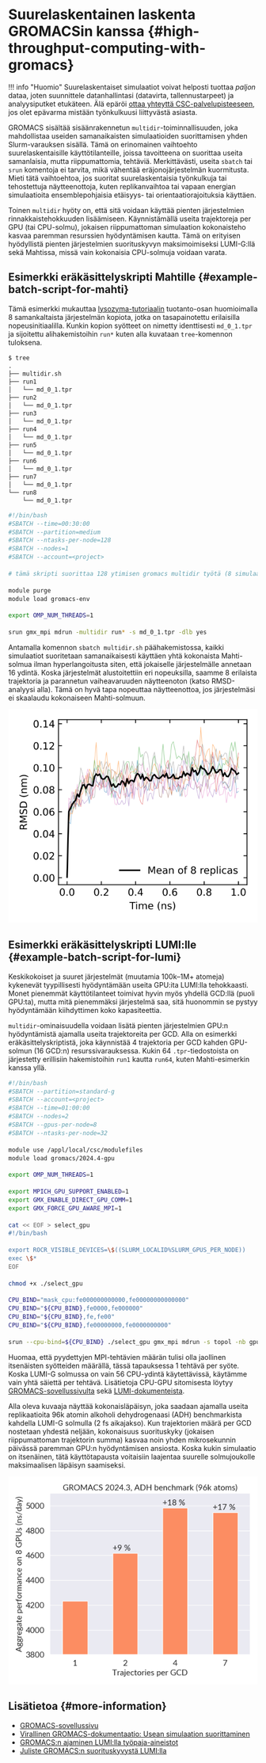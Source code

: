 
# Suurelaskentainen laskenta GROMACSin kanssa {#high-throughput-computing-with-gromacs}

!!! info "Huomio"
    Suurelaskentaiset simulaatiot voivat helposti tuottaa *paljon* dataa, joten suunnittele
    datanhallintasi (datavirta, tallennustarpeet) ja analyysiputket etukäteen. Älä epäröi [ottaa yhteyttä CSC-palvelupisteeseen](../contact.md), jos olet epävarma mistään työnkulkuusi liittyvästä asiasta.

GROMACS sisältää sisäänrakennetun `multidir`-toiminnallisuuden, joka mahdollistaa useiden samanaikaisten simulaatioiden suorittamisen yhden Slurm-varauksen sisällä. Tämä on erinomainen vaihtoehto suurelaskentaisille käyttötilanteille, joissa tavoitteena on suorittaa useita samanlaisia, mutta riippumattomia, tehtäviä. Merkittävästi, useita `sbatch` tai `srun` komentoja ei tarvita, mikä vähentää eräjonojärjestelmän kuormitusta. Mieti tätä vaihtoehtoa, jos suoritat suurelaskentaisia työnkulkuja tai tehostettuja näytteenottoja, kuten replikanvaihtoa tai vapaan energian simulaatioita ensemblepohjaisia etäisyys- tai orientaatiorajoituksia käyttäen.

Toinen `multidir` hyöty on, että sitä voidaan käyttää pienten järjestelmien rinnakkaistehokkuuden lisäämiseen. Käynnistämällä useita trajektoreja per GPU (tai CPU-solmu), jokaisen riippumattoman simulaation kokonaisteho kasvaa paremman resurssien hyödyntämisen kautta. Tämä on erityisen hyödyllistä pienten järjestelmien suorituskyvyn maksimoimiseksi LUMI-G:llä sekä Mahtissa, missä vain kokonaisia CPU-solmuja voidaan varata.

## Esimerkki eräkäsittelyskripti Mahtille {#example-batch-script-for-mahti}

Tämä esimerkki mukauttaa [lysozyma-tutoriaalin](http://www.mdtutorials.com/gmx/lysozyme/) tuotanto-osan huomioimalla 8 samankaltaista järjestelmän kopiota, jotka on tasapainotettu erilaisilla nopeusinitiaalilla. Kunkin kopion syötteet on nimetty identtisesti `md_0_1.tpr` ja sijoitettu alihakemistoihin `run*` kuten alla kuvataan `tree`-komennon tuloksena.

```console
$ tree
.
├── multidir.sh
├── run1
│   └── md_0_1.tpr
├── run2
│   └── md_0_1.tpr
├── run3
│   └── md_0_1.tpr
├── run4
│   └── md_0_1.tpr
├── run5
│   └── md_0_1.tpr
├── run6
│   └── md_0_1.tpr
├── run7
│   └── md_0_1.tpr
└── run8
    └── md_0_1.tpr
```

```bash
#!/bin/bash
#SBATCH --time=00:30:00
#SBATCH --partition=medium
#SBATCH --ntasks-per-node=128
#SBATCH --nodes=1
#SBATCH --account=<project>

# tämä skripti suorittaa 128 ytimisen gromacs multidir työtä (8 simulaatiota, 16 ydintä per simulaatio)

module purge
module load gromacs-env

export OMP_NUM_THREADS=1

srun gmx_mpi mdrun -multidir run* -s md_0_1.tpr -dlb yes
```

Antamalla komennon `sbatch multidir.sh` päähakemistossa, kaikki simulaatiot suoritetaan samanaikaisesti käyttäen yhtä kokonaista Mahti-solmua ilman hyperlangoitusta siten, että jokaiselle järjestelmälle annetaan 16 ydintä. Koska järjestelmät alustoitettiin eri nopeuksilla, saamme 8 erilaista trajektoria ja parannetun vaiheavaruuden näytteenoton (katso RMSD-analyysi alla). Tämä on hyvä tapa nopeuttaa näytteenottoa, jos järjestelmäsi ei skaalaudu kokonaiseen Mahti-solmuun.

![Simuloitujen replikaatioiden keskineliöjuuripoikkeamat](../../img/multidir-rmsd.svg 'Simuloitujen replikaatioiden keskineliöjuuripoikkeamat')

## Esimerkki eräkäsittelyskripti LUMI:lle {#example-batch-script-for-lumi}

Keskikokoiset ja suuret järjestelmät (muutamia 100k–1M+ atomeja) kykenevät tyypillisesti hyödyntämään useita GPU:ita LUMI:lla tehokkaasti. Monet pienemmät käyttötilanteet toimivat hyvin myös yhdellä GCD:llä (puoli GPU:ta), mutta mitä pienemmäksi järjestelmä saa, sitä huonommin se pystyy hyödyntämään kiihdyttimen koko kapasiteettia.

`multidir`-ominaisuudella voidaan lisätä pienten järjestelmien GPU:n hyödyntämistä ajamalla useita trajektoreita per GCD. Alla on esimerkki eräkäsittelyskriptistä, joka käynnistää 4 trajektoria per GCD kahden GPU-solmun (16 GCD:n) resurssivarauksessa. Kukin 64 `.tpr`-tiedostoista on järjestetty erillisiin hakemistoihin `run1` kautta `run64`, kuten Mahti-esimerkin kanssa yllä.

```bash
#!/bin/bash
#SBATCH --partition=standard-g
#SBATCH --account=<project>
#SBATCH --time=01:00:00
#SBATCH --nodes=2
#SBATCH --gpus-per-node=8
#SBATCH --ntasks-per-node=32

module use /appl/local/csc/modulefiles
module load gromacs/2024.4-gpu

export OMP_NUM_THREADS=1

export MPICH_GPU_SUPPORT_ENABLED=1
export GMX_ENABLE_DIRECT_GPU_COMM=1
export GMX_FORCE_GPU_AWARE_MPI=1

cat << EOF > select_gpu
#!/bin/bash

export ROCR_VISIBLE_DEVICES=\$((SLURM_LOCALID%SLURM_GPUS_PER_NODE))
exec \$*
EOF

chmod +x ./select_gpu

CPU_BIND="mask_cpu:fe000000000000,fe00000000000000"
CPU_BIND="${CPU_BIND},fe0000,fe000000"
CPU_BIND="${CPU_BIND},fe,fe00"
CPU_BIND="${CPU_BIND},fe00000000,fe0000000000"

srun --cpu-bind=${CPU_BIND} ./select_gpu gmx_mpi mdrun -s topol -nb gpu -bonded gpu -pme gpu -update gpu -multidir run*
```

Huomaa, että pyydettyjen MPI-tehtävien määrän tulisi olla jaollinen itsenäisten syötteiden määrällä, tässä tapauksessa 1 tehtävä per syöte. Koska LUMI-G solmussa on vain 56 CPU-ydintä käytettävissä, käytämme vain yhtä säiettä per tehtävä. Lisätietoja CPU-GPU sitomisesta löytyy [GROMACS-sovellussivulta](../../apps/gromacs.md#notes-about-binding-and-multi-gpu-simulations-on-lumi) sekä [LUMI-dokumenteista](https://docs.lumi-supercomputer.eu/runjobs/scheduled-jobs/distribution-binding/).

Alla oleva kuvaaja näyttää kokonaisläpäisyn, joka saadaan ajamalla useita replikaatioita 96k atomin alkoholi dehydrogenaasi (ADH) benchmarkista kahdella LUMI-G solmulla (2 fs aikajakso). Kun trajektorien määrä per GCD nostetaan yhdestä neljään, kokonaisuus suorituskyky (jokaisen riippumattoman trajektorin summa) kasvaa noin yhden mikrosekunnin päivässä paremman GPU:n hyödyntämisen ansiosta. Koska kukin simulaatio on itsenäinen, tätä käyttötapausta voitaisiin laajentaa suurelle solmujoukolle maksimaalisen läpäisyn saamiseksi.

![GCD-jako LUMI-G:llä multidir-toiminnolla](../../img/adh.png 'GCD-jako LUMI-G:llä multidir-toiminnolla')

## Lisätietoa {#more-information}

* [GROMACS-sovellussivu](../../apps/gromacs.md)
* [Virallinen GROMACS-dokumentaatio: Usean simulaation suorittaminen](https://manual.gromacs.org/current/user-guide/mdrun-features.html#running-multi-simulations)
* [GROMACS:n ajaminen LUMI:lla työpaja-aineistot](https://zenodo.org/records/10610643)
* [Juliste GROMACS:n suorituskyvystä LUMI:lla](https://zenodo.org/records/10696768)
